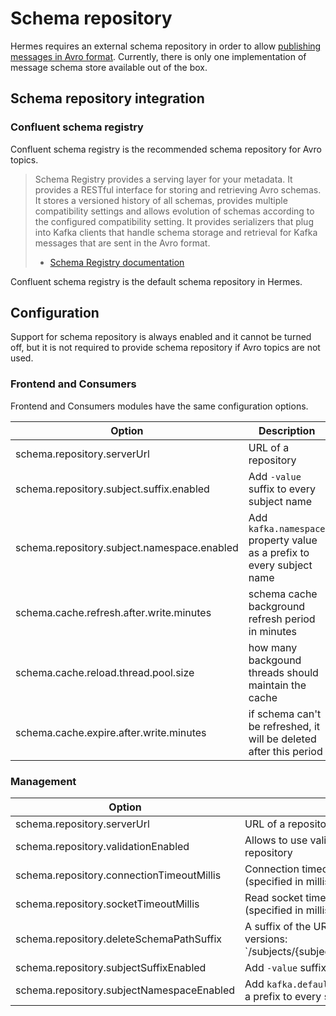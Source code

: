 # Schema repository

Hermes requires an external schema repository in order to allow [publishing messages in Avro format](/user/publishing-avro).
Currently, there is only one implementation of message schema store available out of the box.

## Schema repository integration

### Confluent schema registry

Confluent schema registry is the recommended schema repository for Avro topics.

> Schema Registry provides a serving layer for your metadata. It provides a RESTful interface for storing and retrieving Avro schemas.
> It stores a versioned history of all schemas, provides multiple compatibility settings and allows evolution
> of schemas according to the configured compatibility setting. It provides serializers that plug into Kafka clients
> that handle schema storage and retrieval for Kafka messages that are sent in the Avro format.
> - [Schema Registry documentation](https://github.com/confluentinc/schema-registry)

Confluent schema registry is the default schema repository in Hermes.

## Configuration

Support for schema repository is always enabled and it cannot be turned off, but it is not required
to provide schema repository if Avro topics are not used.

### Frontend and Consumers

Frontend and Consumers modules have the same configuration options.

Option                                   | Description                                                        | Default value
---------------------------------------- | ------------------------------------------------------------------ | -------------
schema.repository.serverUrl              | URL of a repository                                                | `http://localhost:8888/`
schema.repository.subject.suffix.enabled | Add `-value` suffix to every subject name                          | `false`
schema.repository.subject.namespace.enabled | Add `kafka.namespace` property value as a prefix to every subject name | `false`
schema.cache.refresh.after.write.minutes | schema cache background refresh period in minutes                  | 10
schema.cache.reload.thread.pool.size     | how many backgound threads should maintain the cache               | 2
schema.cache.expire.after.write.minutes  | if schema can't be refreshed, it will be deleted after this period | 60 * 24 (day)

### Management

Option                                   | Description                                                        | Default value
---------------------------------------- | ------------------------------------------------------------------ | -------------
schema.repository.serverUrl              | URL of a repository                                                | `http://localhost:8888/`
schema.repository.validationEnabled      | Allows to use validation API in schema repository                  | `false`
schema.repository.connectionTimeoutMillis| Connection timeout used in http client (specified in milliseconds) | 1000
schema.repository.socketTimeoutMillis    | Read socket timeout used in http client (specified in milliseconds)| 3000
schema.repository.deleteSchemaPathSuffix | A suffix of the URL to delete all schema versions: `/subjects/{subject}/{deleteSchemaPathSuffix}| `versions`
schema.repository.subjectSuffixEnabled   | Add `-value` suffix to every subject name                          | `false`
schema.repository.subjectNamespaceEnabled| Add `kafka.defaultNamespace` property value as a prefix to every subject name | `false`

